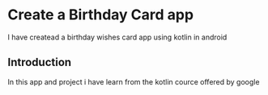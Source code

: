 Create a Birthday Card app 
==========================================

I have createad a birthday wishes card app using kotlin in android

Introduction
------------
In this app and project i have learn from the kotlin cource offered by google 


